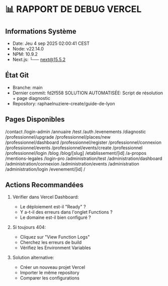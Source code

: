 # 📊 RAPPORT DE DEBUG VERCEL

## Informations Système
- Date: Jeu  4 sep 2025 02:00:41 CEST
- Node: v22.14.0
- NPM: 10.9.2
- Next.js: └── next@15.5.2

## État Git
- Branche: main
- Dernier commit: fd2f558 SOLUTION AUTOMATISÉE: Script de résolution + page diagnostic
- Repository: raphaelnuziere-create/guide-de-lyon

## Pages Disponibles
/contact
/login-admin
/annuaire
/test
/auth
/evenements
/diagnostic
/professionnel/upgrade
/professionnel/places/new
/professionnel/dashboard
/professionnel/register
/professionnel/connexion
/professionnel/events
/professionnel/events/create
/professionnel
/professionnel/login
/blog
/blog/[slug]
/etablissement/[id]
/a-propos
/mentions-legales
/login-pro
/administration/test
/administration/dashboard
/administration/connexion
/administration/events
/administration
/administration/login
/evenement/[id]
/

## Actions Recommandées
1. Vérifier dans Vercel Dashboard:
   - Le déploiement est-il "Ready" ?
   - Y a-t-il des erreurs dans l'onglet Functions ?
   - Le domaine est-il bien configuré ?

2. Si toujours 404:
   - Cliquez sur "View Function Logs"
   - Cherchez les erreurs de build
   - Vérifiez les Environment Variables

3. Solution alternative:
   - Créer un nouveau projet Vercel
   - Importer le même repository
   - Comparer les configurations
